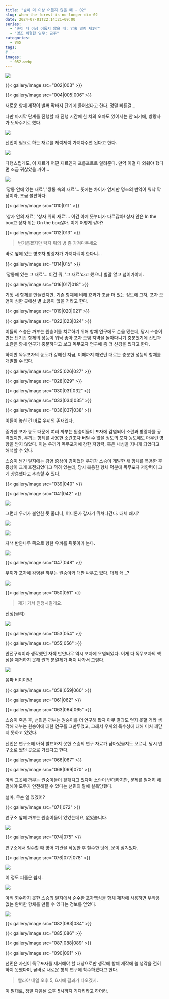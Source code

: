 ```yaml
---
title: "숲이 더 이상 어둡지 않을 때 - 02"
slug: when-the-forest-is-no-longer-dim-02
date: 2024-07-01T22:14:21+09:00
series:
  - "숲이 더 이상 어둡지 않을 때: 암흑 밀림 제1막"
  - "명조 위험한 임무: 금주"
categories:
  - 명조
tags:
#  - 
images:
  - 052.webp
---
```


![](001.webp)

{{< gallery/image src="002|003" >}}

{{< gallery/image src="004|005|006" >}}

새로운 항체 제작이 벌써 막바지 단계에 들어섰다고 한다. 정말 빠른걸...

다만 마지막 단계를 진행할 때 진행 시간에 한 치의 오차도 있어서는 안 되기에, 방랑자가 도와주기로 했다.

![](007.webp)

선민이 필요로 하는 재료를 제깍제깍 가져다주면 된다고 한다.

![](008.webp)

다행스럽게도, 이 재료가 어떤 재료인지 프롬프트로 알려준다. 만약 이걸 다 외워야 했다면 조금 귀찮았을 거야...

![](009.webp)

'깡통 안에 있는 재료', '깡통 속의 재료'... 뜻에는 차이가 없지만 명조의 번역이 워낙 막장이라, 조금 불편하다.

{{< gallery/image src="010|011" >}}

'상자 안의 재료', '상자 위의 재료'... 이건 아예 뜻부터가 다르잖아! 상자 안은 In the box고 상자 위는 On the box잖아. 이게 어떻게 같아?

{{< gallery/image src="012|013" >}}

> 번거롭겠지만 탁자 위의 병 좀 가져다주세요

바로 옆에 있는 병조차 방랑자가 가져다줘야 한다니...

{{< gallery/image src="014|015" >}}

'깡통에 있는 그 재료'... 이건 뭐, '그 재료'라고 했으니 별말 않고 넘어가야지.

{{< gallery/image src="016|017|018" >}}

기껏 새 항체를 만들었지만, 기존 항체에 비해 효과가 조금 더 있는 정도에 그쳐, 포자 오염이 심한 곳에선 별 소용이 없을 거라고 한다.

{{< gallery/image src="019|020|021" >}}

{{< gallery/image src="022|023|024" >}}

이들의 스승은 까부는 원숭이를 치료하기 위해 항체 연구에도 손을 댔는데, 당시 스승이 만든 단기간 항체의 성능이 워낙 좋아 포자 오염 지역을 돌아다니기 충분했기에 선민과 소란은 항체 연구가 충분하다고 보고 독무포자 연구에 좀 더 신경을 썼다고 한다.

하지만 독무포자의 농도가 강해진 지금, 이때까지 해왔던 대로는 충분한 성능의 항체를 개발할 수 없다.

{{< gallery/image src="025|026|027" >}}

{{< gallery/image src="028|029" >}}

{{< gallery/image src="030|031|032" >}}

{{< gallery/image src="033|034|035" >}}

{{< gallery/image src="036|037|038" >}}

이들이 놓친 건 바로 우끼의 존재였다.

증가한 포자 농도 때문에 여러 까부는 원숭이들이 포자에 감염되어 소란과 방랑자를 공격했지만, 우끼는 항체를 사용한 소란조차 버틸 수 없을 정도의 포자 농도에도 아무런 영향을 받지 않았다. 이는 우끼가 독무포자에 강한 저항력, 혹은 내성을 지니게 되었다고 해석할 수 있다.

스승이 남긴 일지에는 감염 증상이 경미했던 우끼가 스승이 개발한 새 항체를 복용한 후 증상이 크게 호전되었다고 적혀 있는데, 당시 복용한 항체 덕분에 독무포자 저항력이 크게 상승했다고 추측할 수 있다.

{{< gallery/image src="039|040" >}}

{{< gallery/image src="041|042" >}}

![](043.webp)

그런데 우끼가 불안한 듯 울더니, 어디론가 갑자기 뛰쳐나간다. 대체 왜지?

![](044.webp)

![](045.webp)

자색 반얀나무 쪽으로 향한 우끼를 뒤쫒아가 본다.

![](046.webp)

{{< gallery/image src="047|048" >}}

우끼가 포자에 감염된 까부는 원숭이와 대판 싸우고 있다. 대체 왜...?

![](049.webp)

{{< gallery/image src="050|051" >}}

> 제가 가서 진정시킬게요.

진정(물리)

![](052.webp)

{{< gallery/image src="053|054" >}}

{{< gallery/image src="055|056" >}}

안전구역이라 생각했던 자색 반얀나무 역시 포자에 오염되었다. 이게 다 독무포자의 핵심을 제거하지 못해 원핵 분열체가 퍼져 나가서 그렇다.

![](057.webp)

음파 비이이임!

{{< gallery/image src="058|059|060" >}}

{{< gallery/image src="061|062" >}}

{{< gallery/image src="063|064|065" >}}

스승이 죽은 후, 선민은 까부는 원숭이를 더 연구해 봤자 아무 결과도 얻지 못할 거라 생각해 까부는 원숭이에 대한 연구를 그만두었고, 그래서 우끼의 특수성에 대해 미처 깨닫지 못하고 있었다.

선민은 연구소에 아직 발표하지 못한 스승의 연구 자료가 남아있을지도 모르니, 당시 연구소로 썼던 곳으로 가겠다고 한다.

{{< gallery/image src="066|067" >}}

{{< gallery/image src="068|069|070" >}}

아직 그곳에 까부는 원숭이들이 활개치고 있다며 소란이 반대하지만, 문제를 철저히 해결해야 모두가 안전해질 수 있다는 선민의 말에 설득당했다.

설마, 무슨 일 있겠어?

{{< gallery/image src="071|072" >}}

연구소 앞에 까부는 원숭이들이 있었는데요, 없었습니다.

![](073.webp)

{{< gallery/image src="074|075" >}}

연구소에서 철수할 때 방어 기관을 작동한 후 철수한 탓에, 문이 잠겨있다.

{{< gallery/image src="076|077|078" >}}

![](079.webp)

이 정도 퍼즐은 쉽지.

![](080.webp)

아직 회수하지 못한 스승의 일지에서 순수한 포자핵심을 항체 제작에 사용하면 부작용 없는 완벽한 항체를 만들 수 있다는 정보를 얻었다.

![](081.webp)

{{< gallery/image src="082|083|084" >}}

{{< gallery/image src="085|086" >}}

{{< gallery/image src="087|088|089" >}}

{{< gallery/image src="090|091" >}}

선민은 자신이 독무포자를 제거해야 할 대상으로만 생각해 항체 제작에 쓸 생각을 전혀 하지 못했다며, 곧바로 새로운 항체 연구에 착수하겠다고 한다.

> 빨라야 내일 오후 5, 6시에 결과가 나오겠지.

이 말대로, 정말 다음날 오후 5시까지 기다리라고 하더라.
